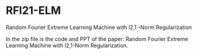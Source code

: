 # RFl21-ELM
Random Fourier Extreme Learning Machine with l2,1 -Norm Regularization

In the zip file is the code and PPT of the paper: Random Fourier Extreme Learning Machine with l2,1-Norm Regularization.

